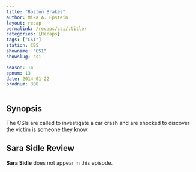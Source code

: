 ```yaml
---
title: "Boston Brakes"
author: Mika A. Epstein
layout: recap
permalink: /recaps/csi/:title/
categories: [Recaps]
tags: ["CSI"]
station: CBS
showname: "CSI"
showslug: csi

season: 14  
epnum: 13  
date: 2014-01-22
prodnum: 308  
---
```


## Synopsis

The CSIs are called to investigate a car crash and are shocked to discover the victim is someone they know.

## Sara Sidle Review

**Sara Sidle** does not appear in this episode.
